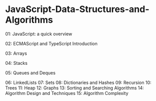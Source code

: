 # JavaScript-Data-Structures-and-Algorithms
01: JavaScript: a quick overview

02: ECMAScript and TypeScript Introduction

03: Arrays

04: Stacks

05: Queues and Deques

06: LinkedLists
07: Sets
08: Dictionaries and Hashes
09: Recursion
10: Trees
11: Heap
12: Graphs
13: Sorting and Searching Algorithms
14: Algorithm Design and Techniques
15: Algorithm Complexity
